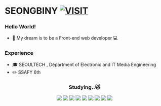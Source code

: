 # SEONGBINY [![VISIT](https://hits.seeyoufarm.com/api/count/incr/badge.svg?url=https%3A%2F%2Fgithub.com%2Fyunsubak&count_bg=%236798FD&title_bg=%23D9E5FF&icon=datadog.svg&icon_color=%23E7E7E7&title=hits&edge_flat=false)](https://hits.seeyoufarm.com)
           
### Hello World!
* 🌟 My dream is to be a Front-end web developer 💻 
      
### Experience         
* 🎓 SEOULTECH , Department of Electronic and IT Media Engineering
* ✏️ SSAFY 6th    
        
<div align=center>
  <h3>Studying..🐱</h3>
</div>
<div align=center> 
  <img src="https://img.shields.io/badge/Python-3776AB?style=flat-square&logo=Python&logoColor=white"/> 
  <img src="https://img.shields.io/badge/HTML5-E34F26?style=flat-square&logo=HTML5&logoColor=white"/> 
  <img src="https://img.shields.io/badge/CSS3-1572B6?style=flat-square&logo=CSS3&logoColor=white"/>
  <img src="https://img.shields.io/badge/Django-092E20?style=flat-square&logo=Django&logoColor=white"/>
  <img src="https://img.shields.io/badge/JavaScript-F7DF1E?style=flat-square&logo=JavaScript&logoColor=white"/>
  <img src="https://img.shields.io/badge/Vue.js-4FC08D?style=flat-square&logo=Vue.js&logoColor=white"/>
  <img src="https://img.shields.io/badge/React-61DAFB?style=flat-square&logo=React&logoColor=white"/>
  <img src="https://img.shields.io/badge/Next.js-000000?style=flat-square&logo=Next.js&logoColor=white"/>
  <img src="https://img.shields.io/badge/TypeScript-3178C6?style=flat-square&logo=TypeScript&logoColor=white"/>
</div>

<!-- [![solved.ac](http://mazassumnida.wtf/api/v2/generate_badge?boj=seongbiny)](https://solved.ac/seongbiny) -->
<!--
<div align="center">
  <details open>
    <summary>
      boj 
    </summary>
    <div>  
      <p> 
        <a href="https://github-readme-solvedac.hyp3rflow.vercel.app/png?handle=seongbiny"></a>
      </p>
    </div>    
  </details>
</div>
-->
